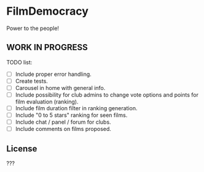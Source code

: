 # FilmDemocracy #

Power to the people!

## WORK IN PROGRESS ##

TODO list:
- [ ] Include proper error handling.
- [ ] Create tests.
- [ ] Carousel in home with general info.
- [ ] Include possibility for club admins to change vote options and points for film evaluation (ranking).
- [ ] Include film duration filter in ranking generation.
- [ ] Include "0 to 5 stars" ranking for seen films.
- [ ] Include chat / panel / forum for clubs.
- [ ] Include comments on films proposed.

## License ##

???
